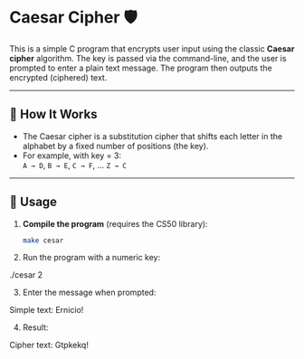 # Caesar Cipher 🛡️

This is a simple C program that encrypts user input using the classic **Caesar cipher** algorithm. The key is passed via the command-line, and the user is prompted to enter a plain text message. The program then outputs the encrypted (ciphered) text.

---

## 📌 How It Works

- The Caesar cipher is a substitution cipher that shifts each letter in the alphabet by a fixed number of positions (the key).
- For example, with key = 3:  
  `A → D`, `B → E`, `C → F`, ... `Z → C`

---

## 🚀 Usage

1. **Compile the program** (requires the CS50 library):

   ```bash
   make cesar

2. Run the program with a numeric key:

./cesar 2

3. Enter the message when prompted:

Simple text: Ernicio!

4. Result:

Cipher text: Gtpkekq!

